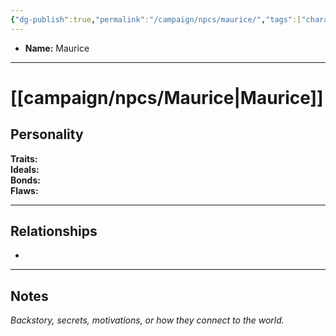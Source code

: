 ```yaml
---
{"dg-publish":true,"permalink":"/campaign/npcs/maurice/","tags":["character","npc"],"created":"2025-10-28T21:56:13.377-07:00","updated":"2025-10-28T22:52:10.187-07:00"}
---
```



<p><span><ul>
<li dir="auto"><strong>Name:</strong> Maurice</li>
</ul></span></p>

---

# [[campaign/npcs/Maurice\|Maurice]]

## Personality
**Traits:**  
**Ideals:**  
**Bonds:**  
**Flaws:**  

---

## Relationships
- 

---

## Notes
*Backstory, secrets, motivations, or how they connect to the world.*